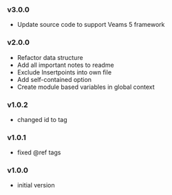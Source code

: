 ### v3.0.0
- Update source code to support Veams 5 framework

### v2.0.0
- Refactor data structure
- Add all important notes to readme
- Exclude Insertpoints into own file
- Add self-contained option
- Create module based variables in global context

### v1.0.2
- changed id to tag

### v1.0.1
- fixed @ref tags

### v1.0.0
- initial version